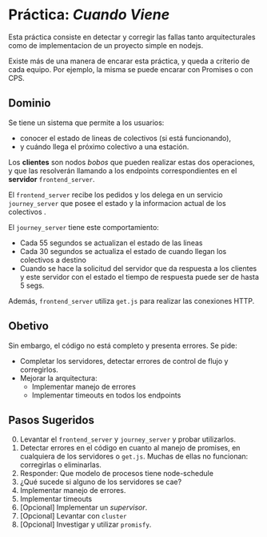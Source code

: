 # Práctica: _Cuando Viene_

Esta práctica consiste en detectar y corregir las fallas tanto arquitecturales como de implementacion de un proyecto simple en nodejs.

Existe más de una manera de encarar esta práctica, y queda a criterio de cada equipo. Por ejemplo, la misma se puede encarar con Promises o con CPS.

## Dominio

Se tiene un sistema que permite a los usuarios:

  * conocer el estado de lineas de colectivos (si está funcionando),
  * y cuándo llega el próximo colectivo a una estación.

Los **clientes** son nodos _bobos_ que pueden realizar estas dos operaciones, y que las resolverán llamando a los endpoints correspondientes en el **servidor** `frontend_server`.

El `frontend_server` recibe los pedidos y los delega en un servicio `journey_server` que posee el estado y la informacion actual de los colectivos .

El `journey_server` tiene este comportamiento:

- Cada 55 segundos se actualizan el estado de las lineas
- Cada 30 segundos se actualiza el estado de cuando llegan los colectivos a destino
- Cuando se hace la solicitud del servidor que da respuesta a los clientes y este servidor con el estado el tiempo de respuesta puede ser de hasta 5 segs.

Además, `frontend_server` utiliza `get.js` para realizar las conexiones HTTP.

## Obetivo

Sin embargo, el código no está completo y presenta errores. Se pide:

- Completar los servidores, detectar errores de control de flujo y corregirlos.
- Mejorar la arquitectura:
   - Implementar manejo de errores
   - Implementar timeouts en todos los endpoints

## Pasos Sugeridos

 0. Levantar el `frontend_server` y `journey_server` y probar utilizarlos.
 1. Detectar errores en el código en cuanto al manejo de promises, en cualquiera de los servidores o `get.js`. Muchas de ellas no funcionan: corregirlas o eliminarlas.
 2. Responder: Que modelo de procesos tiene node-schedule
 3. ¿Qué sucede si alguno de los servidores se cae?
 4. Implementar manejo de errores.
 5. Implementar timeouts
 6. [Opcional] Implementar un _supervisor_.
 7. [Opcional] Levantar con `cluster`
 8. [Opcional] Investigar y utilizar `promisfy`.
